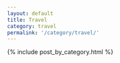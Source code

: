 ```yaml
---
layout: default
title: Travel
category: travel
permalink: '/category/travel/'
---
```


{% include post_by_category.html %}
